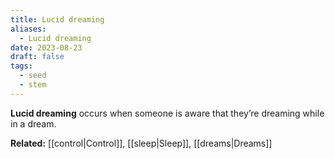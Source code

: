 ```yaml
---
title: Lucid dreaming
aliases:
  - Lucid dreaming
date: 2023-08-23
draft: false
tags:
  - seed
  - stem
---
```


**Lucid dreaming** occurs when someone is aware that they’re dreaming while in a dream.

**Related:** [[control|Control]], [[sleep|Sleep]], [[dreams|Dreams]]